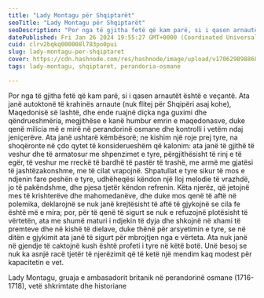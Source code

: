 ```yaml
---
title: "Lady Montagu për Shqiptarët"
seoTitle: "Lady Montagu për Shqiptarët"
seoDescription: "Por nga të gjitha fetë që kam parë, si i qasen arnautët është e veçantë."
datePublished: Fri Jan 26 2024 19:55:27 GMT+0000 (Coordinated Universal Time)
cuid: clrv2bqkq000008l783po0pui
slug: lady-montagu-per-shqiptaret
cover: https://cdn.hashnode.com/res/hashnode/image/upload/v1706298988682/72424b99-1ee4-4f42-a5d2-1febe073bcb2.jpeg
tags: lady-montagu, shqiptaret, perandoria-osmane

---
```


Por nga të gjitha fetë që kam parë, si i qasen arnautët është e veçantë. Ata janë autoktonë të krahinës arnaute (nuk flitej për Shqipëri asaj kohe), Maqedonisë së lashtë, dhe ende ruajnë diçka nga guximi dhe qëndrueshmëria, megjithëse e kanë humbur emrin e maqedonasve, duke qenë milicia më e mirë në perandorinë osmane dhe kontrolli i vetëm ndaj jeniçerëve. Ata janë ushtarë këmbësorë; ne kishim një roje prej tyre, na shoqëronte në çdo qytet të konsiderueshëm që kalonim: ata janë të gjithë të veshur dhe të armatosur me shpenzimet e tyre, përgjithësisht të rinj e të egër, të veshur me rreckë të bardhë të pastër të trashë, me armë me gjatësi të jashtëzakonshme, me të cilat vrapojnë. Shpatullat e tyre sikur të mos e ndjenin fare peshën e tyre, udhëheqësi këndon një lloj melodie të vrazhdë, jo të pakëndshme, dhe pjesa tjetër këndon refrenin. Këta njerëz, që jetojnë mes të krishterëve dhe mahomedanëve, dhe duke mos qenë të aftë në polemika, deklarojnë se nuk janë krejtësisht të aftë të gjykojnë se cila fe është më e mira; por, për të qenë të sigurt se nuk e refuzojnë plotësisht të vërtetën, ata me shumë maturi i ndjekin të dyja dhe shkojnë në xhami të premteve dhe në kishë të dielave, duke thënë për arsyetimin e tyre, se në ditën e gjykimit ata janë të sigurt për mbrojtjen nga e vërteta. Ata nuk janë në gjendje të caktojnë kush është profeti i tyre në këtë botë. Unë besoj se nuk ka asnjë racë tjetër të njerëzimit që të ketë një mendim kaq modest për kapacitetin e vet.  
  
Lady Montagu, gruaja e ambasadorit britanik në perandorinë osmane (1716-1718), vetë shkrimtate dhe historiane